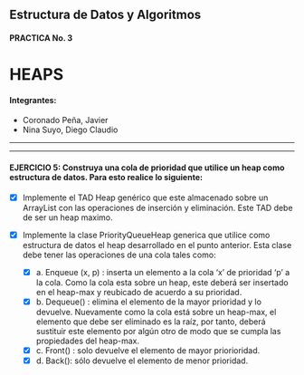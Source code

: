 ## Estructura de Datos y Algoritmos
#### PRACTICA No. 3
# HEAPS

#### Integrantes:
- Coronado Peña, Javier
- Nina Suyo, Diego Claudio

---
---
#### EJERCICIO 5: Construya una cola de prioridad que utilice un heap como estructura de datos. Para esto realice lo siguiente:

- [x] Implemente el TAD Heap genérico que este almacenado sobre un ArrayList con las operaciones de inserción y eliminación. Este TAD debe de ser un heap maximo.

- [x] Implemente la clase PriorityQueueHeap generica que utilice como estructura de datos el heap desarrollado en el punto anterior. Esta clase debe tener las operaciones de una cola tales como:

    - [x] a. Enqueue (x, p) : inserta un elemento a la cola ‘x’ de prioridad ‘p’ a la cola. Como la cola esta sobre un heap, este deberá ser insertado en el heap-max y reubicado de acuerdo a su prioridad.
    - [x] b. Dequeue() : elimina el elemento de la mayor prioridad y lo devuelve. Nuevamente como la cola está sobre un heap-max, el elemento que debe ser eliminado es la raíz, por tanto, deberá sustituir este elemento por algún otro de modo que se cumpla las propiedades del heap-max.
    - [x] c. Front() : solo devuelve el elemento de mayor priorioridad.
    - [x] d. Back(): sólo devuelve el elemento de menor prioridad.
